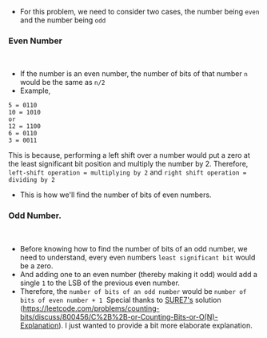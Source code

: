 - For this problem, we need to consider two cases, the number being `even` and the number being `odd`
​
### Even Number
​
- If the number is an even number, the number of bits of that number `n` would be the same as `n/2`
- Example,
```
5 = 0110
10 = 1010
or
12 = 1100
6 = 0110
3 = 0011
```
This is because, performing a left shift over a number would put a zero at the least significant bit position and multiply the number by 2. Therefore, `left-shift operation = multiplying by 2` and `right shift operation = dividing by 2`
- This is how we'll find the number of bits of even numbers.
​
### Odd Number.
​
- Before knowing how to find the number of bits of an odd number, we need to understand, every even numbers `least significant bit` would be a zero.
- And adding one to an even number (thereby making it odd) would add a single `1` to the LSB of the previous even number.
- Therefore, the `number of bits of an odd number` would be `number of bits of even number + 1`
​
Special thanks to [SURE7's](https://leetcode.com/SURE7/) solution (https://leetcode.com/problems/counting-bits/discuss/800456/C%2B%2B-or-Counting-Bits-or-O(N)-Explanation). I just wanted to provide a bit more elaborate explanation.